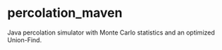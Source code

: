 # percolation_maven
Java percolation simulator with Monte Carlo statistics and an optimized Union-Find.
